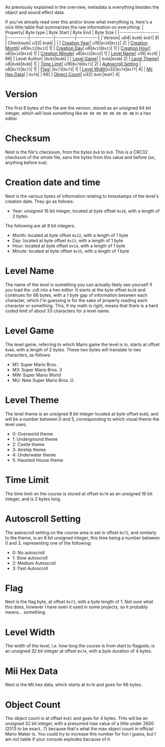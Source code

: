 As previously explained in the overview, metadata is everything besides the object and sound effect data. 

If you've already read over this and/or know what everything is, here's a nice little table that summarizes the raw information on everything:
| Property| Byte type | Byte Start | Byte End | Byte Size |
|--------------------|-----------|------------|----------|-----------|
| Version| u64| `0x00`| `0x07`| 8|
| Checksum| u32| `0x08`|          |           |
| [Creation Year](https://github.com/c08oprkiua/SMM-Level-Format-Documentation/blob/main/metadata.md#creation-date-and-time)| u16|`0x10`|`0x11`| 2|
| [Creation Month](https://github.com/c08oprkiua/SMM-Level-Format-Documentation/blob/main/metadata.md#creation-date-and-time)| u8|`0x12`|`0x12`| 1|
| [Creation Day](https://github.com/c08oprkiua/SMM-Level-Format-Documentation/blob/main/metadata.md#creation-date-and-time)| u8|`0x13`|`0x13`| 1|
| [Creation Hour](https://github.com/c08oprkiua/SMM-Level-Format-Documentation/blob/main/metadata.md#creation-date-and-time)| u8|`0x14`|`0x14`| 1|
| [Creation Minute](https://github.com/c08oprkiua/SMM-Level-Format-Documentation/blob/main/metadata.md#creation-date-and-time)| u8|`0x15`|`0x15`| 1|
| [Level Name](https://github.com/c08oprkiua/SMM-Level-Format-Documentation/blob/main/metadata.md#level-name)| u16| `0x28`|          | 66|
| Level Author|           |`0x92`|`0xA6`|           |
| [Level Game](https://github.com/c08oprkiua/SMM-Level-Format-Documentation/blob/main/metadata.md#level-game)|           | `0x6A`|`0x6B`| 2|
| [Level Theme](https://github.com/c08oprkiua/SMM-Level-Format-Documentation/blob/main/metadata.md#level-theme)| u8|`0x6D`|`0x6D`| 1|
| [Time Limit](https://github.com/c08oprkiua/SMM-Level-Format-Documentation/blob/main/metadata.md#time-limit)| u16|`0x70`|`0x71`| 2|
| [Autoscroll Setting](https://github.com/c08oprkiua/SMM-Level-Format-Documentation/blob/main/metadata.md#autoscroll-setting) | u8|`0x72`|`0x72`| 1|
| [Flag](https://github.com/c08oprkiua/SMM-Level-Format-Documentation/blob/main/metadata.md#flag)|           |`0x73`|`0x73`| 1|
| [Level Width](https://github.com/c08oprkiua/SMM-Level-Format-Documentation/blob/main/metadata.md#level-width)|u32|`0x74`|`0x77`| 4|
| [Mii Hex Data](https://github.com/c08oprkiua/SMM-Level-Format-Documentation/blob/main/metadata.md#mii-hex-data)|           | `0x78`|          | 66|
| [Object Count](https://github.com/c08oprkiua/SMM-Level-Format-Documentation/blob/main/metadata.md#mii-hex-data)| u32| `0xEC`|`0xEF`| 4|


# Version
The first 8 bytes of the file are the version, stored as an unsigned 64 bit integer, which will look something like `00 00 00 00 00 00 00 0B` in a hex editor.


# Checksum
Next is the file's checksum, from the bytes `0x8` to `0x9`. This is a CRC32 checksum of the whole file, sans the bytes from this value and before (so, anything before `0xA`).


# Creation date and time
Next is the various bytes of information relating to timestamps of the level's creation date. They go as follows:
* Year: unsigned 16 bit integer, located at byte offset `0x10`, with a length of 2 bytes

The following are all 8 bit integers:
* Month: located at byte offset `0x12`, with a length of 1 byte
* Day: located at byte offset `0x13`, with a length of 1 byte
* Hour: located at byte offset `0x14`, with a length of 1 byte
* Minute: located at byte offset `0x15`, with a length of 1 byte


# Level Name
The name of the level is something you can actually likely see yourself if you load the .cdt into a hex editor. It starts at the byte offset `0x28` and continues for 66 bytes, with a 1 byte gap of information between each character, which I'm guessing is for the sake of properly reading each character or something. This, if my math is right, means that there is a hard coded limit of about 33 characters for a level name. 


# Level Game
The level game, referring to which Mario game the level is in, starts at offset `0x6A`, with a length of 2 bytes. These two bytes will translate to two characters, as follows:
* M1: Super Mario Bros.
* M3: Super Mario Bros. 3
* MW: Super Mario World
* MU: New Super Mario Bros. U


# Level Theme
The level theme is an unsigned 8 bit integer located at byte offset `0x6D`, and will be a number between 0 and 5, corresponding to which visual theme the level uses;
* 0: Overworld theme
* 1: Underground theme
* 2: Castle theme
* 3: Airship theme
* 4: Underwater theme
* 5: Haunted House theme


# Time Limit
The time limit on the course is stored at offset `0x70` as an unsigned 16 bit integer, and is 2 bytes long. 


# Autoscroll Setting
The autoscroll setting on the course area is set in offset `0x72`, and similarly to the theme, is an 8 bit unsigned integer, this time being a number between 0 and 3, representing one of the following:
* 0: No autoscroll 
* 1: Slow autoscroll
* 2: Medium Autoscroll
* 3: Fast Autoscroll


# Flag
Next is the flag byte, at offset `0x73`, with a byte length of 1. Not sure what this does, however I have seen it used in some projects, so it probably means... something.


# Level Width
The width of the level, i.e. how long the course is from start to flagpole, is an unsigned 32 bit integer at offset `0x74`, with a byte duration of 4 bytes.


# Mii Hex Data
Next is the Mii hex data, which starts at `0x78` and goes for 66 bytes.


# Object Count
The object count is at offset `0xEC` and goes for 4 bytes. THis will be an unsigned 32 bit integer, with a presumed max value of a little under 2600 (2513 to be exact...?) because that's what the max object count in official Mario Maker is. You could try to increase this number for fun I guess, but I am not liable if your console explodes because of it.
